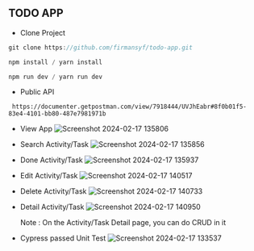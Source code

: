 ## TODO APP

- Clone Project

```js
git clone https://github.com/firmansyf/todo-app.git

npm install / yarn install

npm run dev / yarn run dev
```

- Public API

```http
 https://documenter.getpostman.com/view/7918444/UVJhEabr#8f0b01f5-83e4-4101-bb80-487e7981971b
```

- View App
  ![Screenshot 2024-02-17 135806](https://github.com/firmansyf/todo-app/assets/60347685/8534f37a-8fae-44f0-adbe-750803fdec15)

- Search Activity/Task
  ![Screenshot 2024-02-17 135856](https://github.com/firmansyf/todo-app/assets/60347685/c2033af7-87f9-4e94-a6d2-607f5c6bcde2)

- Done Activity/Task
  ![Screenshot 2024-02-17 135937](https://github.com/firmansyf/todo-app/assets/60347685/8514f2b1-0cea-43bf-8d16-e3cd8fe07431)

- Edit Activity/Task
  ![Screenshot 2024-02-17 140517](https://github.com/firmansyf/todo-app/assets/60347685/45d1463a-6814-4296-a685-9ddaf3dfb4a6)

- Delete Activity/Task
  ![Screenshot 2024-02-17 140733](https://github.com/firmansyf/todo-app/assets/60347685/b8318b2b-b206-4d90-bb68-d42830b88b44)

- Detail Activity/Task
  ![Screenshot 2024-02-17 140950](https://github.com/firmansyf/todo-app/assets/60347685/7cab95f3-1f2d-43a2-a17b-ce14a695dfdc)

  Note : On the Activity/Task Detail page, you can do CRUD in it 


- Cypress passed Unit Test
  ![Screenshot 2024-02-17 133537](https://github.com/firmansyf/todo-app/assets/60347685/51d3db1a-d7ed-4933-9399-3fda76a865c3)

